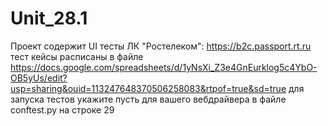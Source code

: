 # Unit_28.1
Проект содержит UI тесты ЛК "Ростелеком": https://b2c.passport.rt.ru
тест кейсы расписаны в файле https://docs.google.com/spreadsheets/d/1yNsXi_Z3e4GnEurklog5c4YbO-OB5yUs/edit?usp=sharing&ouid=113247648370506258083&rtpof=true&sd=true
для запуска тестов укажите пусть для вашего вебдрайвера в файле conftest.py на строке 29
